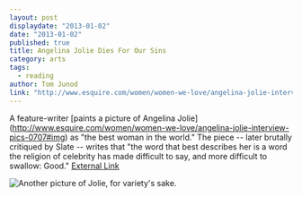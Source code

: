 ```yaml
---
layout: post
displaydate: "2013-01-02"
date: "2013-01-02"
published: true
title: Angelina Jolie Dies For Our Sins
category: arts
tags: 
  - reading
author: Tom Junod
link: "http://www.esquire.com/women/women-we-love/angelina-jolie-interview-pics-0707"
---
```


A feature-writer [paints a picture of Angelina Jolie] (http://www.esquire.com/women/women-we-love/angelina-jolie-interview-pics-0707#img) as "the best woman in the world." The piece -- later brutally critiqued by Slate -- writes that "the word that best describes her is a word the religion of celebrity has made difficult to say, and more difficult to swallow: Good." [External Link](http://www.esquire.com/women/women-we-love/angelina-jolie-interview-pics-0707#img)

![Another picture of Jolie, for variety's sake.](http://farm4.staticflickr.com/3015/3023714462_aab4546fb5_o.jpg)